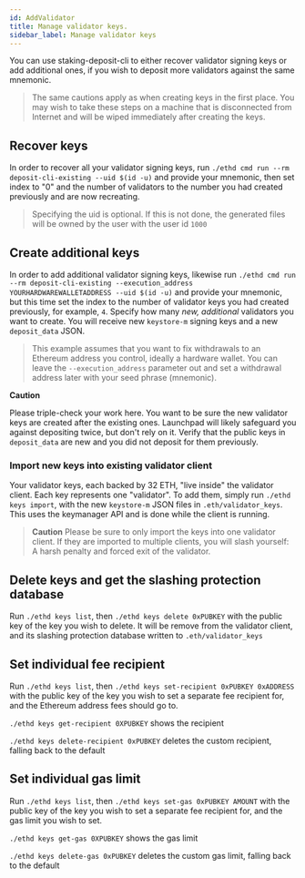 ```yaml
---
id: AddValidator
title: Manage validator keys.
sidebar_label: Manage validator keys
---
```


You can use staking-deposit-cli to either recover validator signing keys or add
additional ones, if you wish to deposit more validators against the same mnemonic.

> The same cautions apply as when creating keys in the first place. You
> may wish to take these steps on a machine that is disconnected from Internet
> and will be wiped immediately after creating the keys.

## Recover keys

In order to recover all your validator signing keys, run `./ethd cmd run --rm deposit-cli-existing --uid $(id -u)`
and provide your mnemonic, then set index to "0" and the number of validators to the number you had created previously
and are now recreating.
> Specifying the uid is optional. If this is not done, the generated files will be owned
> by the user with the user id `1000`

## Create additional keys

In order to add additional validator signing keys, likewise run `./ethd cmd run --rm deposit-cli-existing --execution_address YOURHARDWAREWALLETADDRESS --uid $(id -u)`
and provide your mnemonic, but this time set the index to the number of validator keys you had created previously,
for example, `4`. Specify how many *new, additional* validators you want to create. You will receive new `keystore-m` signing keys and a new `deposit_data` JSON.
> This example assumes that you want to fix withdrawals to an Ethereum address you control, ideally a hardware wallet. You can leave the `--execution_address` parameter out and set a withdrawal address later with your seed phrase (mnemonic).

**Caution**

Please triple-check your work here. You want to be sure the new validator keys are created after
the existing ones. Launchpad will likely safeguard you against depositing twice, but don't rely
on it. Verify that the public keys in `deposit_data` are new and you did not deposit for them
previously.

### Import new keys into existing validator client

Your validator keys, each backed by 32 ETH, "live inside" the validator client. Each key represents one "validator". To add them, simply run `./ethd keys import`, with the new `keystore-m` JSON files in `.eth/validator_keys`. This uses the keymanager API and is done while the client is running.

> **Caution** Please be sure to only import the keys into one validator client. If they are imported to multiple clients, you will slash yourself: A harsh penalty
> and forced exit of the validator.

## Delete keys and get the slashing protection database

Run `./ethd keys list`, then `./ethd keys delete 0xPUBKEY` with the public key of the key you wish to delete. It will
be remove from the validator client, and its slashing protection database written to `.eth/validator_keys`

## Set individual fee recipient

Run `./ethd keys list`, then `./ethd keys set-recipient 0xPUBKEY 0xADDRESS` with the public key of the key you wish to set a separate fee recipient for, and the Ethereum address fees should go to.

`./ethd keys get-recipient 0XPUBKEY` shows the recipient

`./ethd keys delete-recipient 0xPUBKEY` deletes the custom recipient, falling back to the default

## Set individual gas limit

Run `./ethd keys list`, then `./ethd keys set-gas 0xPUBKEY AMOUNT` with the public key of the key you wish to set a separate fee recipient for, and the gas limit you wish to set.

`./ethd keys get-gas 0XPUBKEY` shows the gas limit

`./ethd keys delete-gas 0xPUBKEY` deletes the custom gas limit, falling back to the default

